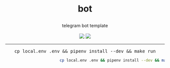 # <p align="center">bot
  
<p align="center">
  telegram bot template<br><br>
  <a href="https://travis-ci.org/joaorafaelm/markov-bot"><img src="https://travis-ci.org/joaorafaelm/markov-bot.svg?branch=master"></a>
  <a href="https://pyup.io/repos/github/joaorafaelm/markov-bot/"><img src="https://pyup.io/repos/github/joaorafaelm/markov-bot/shield.svg"></a>
  </a>
  <hr/>
</p>

<div class="highlight highlight-source-shell" style="text-align: center;">
  <pre>cp local.env .env && pipenv install --dev && make run</pre>
</div>

```sh
                        cp local.env .env && pipenv install --dev && make run
```
